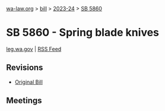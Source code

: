 [wa-law.org](/) > [bill](/bill/) > [2023-24](/bill/2023-24/) > [SB 5860](/bill/2023-24/sb/5860/)

# SB 5860 - Spring blade knives
[leg.wa.gov](https://app.leg.wa.gov/billsummary?BillNumber=5860&Year=2023&Initiative=false) | [RSS Feed](./rss.xml)

## Revisions
* [Original Bill](1/)

## Meetings